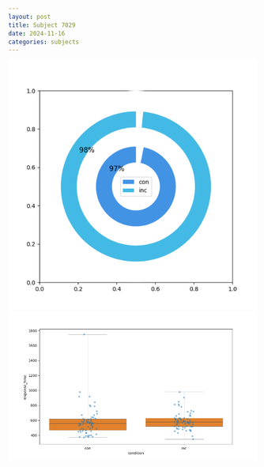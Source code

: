 ```yaml
---
layout: post
title: Subject 7029
date: 2024-11-16
categories: subjects
---
```


![](data/7029/run-1/7029_accuracy_by_condition.png)
![](data/7029/run-1/7029_rt.png)
